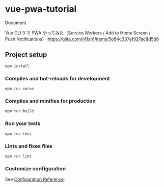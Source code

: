# vue-pwa-tutorial
Document

Vue CLI 3 で PWA やってみた（Service Workers / Add to Home Screen / Push Notifications）
https://qiita.com/n11sh1/items/5d64c337ef927ac8d5d6

## Project setup
```
npm install
```

### Compiles and hot-reloads for development
```
npm run serve
```

### Compiles and minifies for production
```
npm run build
```

### Run your tests
```
npm run test
```

### Lints and fixes files
```
npm run lint
```

### Customize configuration
See [Configuration Reference](https://cli.vuejs.org/config/).

